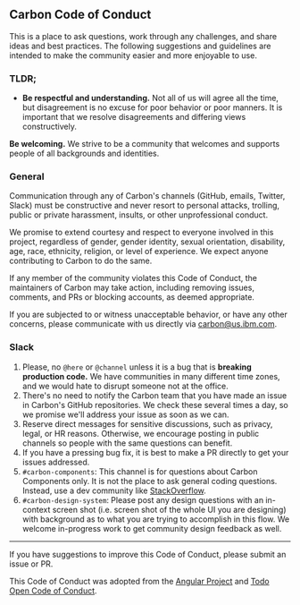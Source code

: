 ## Carbon Code of Conduct

This is a place to ask questions, work through any challenges, and share ideas and best practices. The following suggestions and guidelines are intended to make the community easier and more enjoyable to use.

### TLDR;

- **Be respectful and understanding.** Not all of us will agree all the time, but disagreement is no excuse for poor behavior or poor manners. It is important that we resolve disagreements and differing views constructively.

**Be welcoming.** We strive to be a community that welcomes and supports people of all backgrounds and identities.

### General

Communication through any of Carbon's channels (GitHub, emails, Twitter, Slack) must be constructive and never resort to personal attacks, trolling, public or private harassment, insults, or other unprofessional conduct.

We promise to extend courtesy and respect to everyone involved in this project, regardless of gender, gender identity, sexual orientation, disability, age, race, ethnicity, religion, or level of experience. We expect anyone contributing to Carbon to do the same.

If any member of the community violates this Code of Conduct, the maintainers of Carbon may take action, including removing issues, comments, and PRs or blocking accounts, as deemed appropriate.

If you are subjected to or witness unacceptable behavior, or have any other concerns, please communicate with us directly via carbon@us.ibm.com.

### Slack

1. Please, no `@here` or `@channel` unless it is a bug that is **breaking production code.** We have communities in many different time zones, and we would hate to disrupt someone not at the office.
2. There's no need to notify the Carbon team that you have made an issue in Carbon's GitHub repositories. We check these several times a day, so we promise we'll address your issue as soon as we can.
3. Reserve direct messages for sensitive discussions, such as privacy, legal, or HR reasons. Otherwise, we encourage posting in public channels so people with the same questions can benefit.
4. If you have a pressing bug fix, it is best to make a PR directly to get your issues addressed.
5. `#carbon-components`: This channel is for questions about Carbon Components only. It is not the place to ask general coding questions. Instead, use a dev community like [StackOverflow](https://stackoverflow.com/).
6. `#carbon-design-system`: Please post any design questions with an in-context screen shot (i.e. screen shot of the whole UI you are designing) with background as to what you are trying to accomplish in this flow. We welcome in-progress work to get community design feedback as well.

<hr>

If you have suggestions to improve this Code of Conduct, please submit an issue or PR.

This Code of Conduct was adopted from the [Angular Project](https://github.com/angular/code-of-conduct/blob/master/CODE_OF_CONDUCT.md) and [Todo Open Code of Conduct](http://todogroup.org/opencodeofconduct/).
